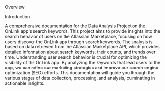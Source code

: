 Overview

Introduction

A comprehensive documentation for the Data Analysis Project on the OnLink app's search keywords. This project aims to provide insights into the search behavior of users on the Atlassian Marketplace, focusing on how users discover the OnLink app through search keywords. The analysis is based on data retrieved from the Atlassian Marketplace API, which provides detailed information about search keywords, their counts, and trends over time.
Understanding user search behavior is crucial for optimizing the visibility of the OnLink app. By analyzing the keywords that lead users to the app, we can refine our marketing strategies and improve our search engine optimization (SEO) efforts. This documentation will guide you through the various stages of data collection, processing, and analysis, culminating in actionable insights.
